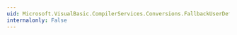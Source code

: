 ```yaml
---
uid: Microsoft.VisualBasic.CompilerServices.Conversions.FallbackUserDefinedConversion(System.Object,System.Type)
internalonly: False
---
```


